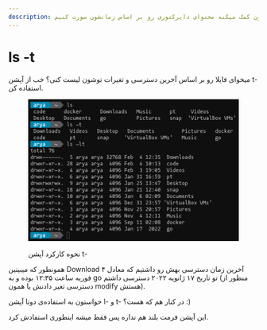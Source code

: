 ```yaml
---
description: این آپشن بهمون کمک میکنه محتوای دایرکتوری رو بر اساس زمانشون سورت کنیم.
---
```


# ls -t

میخوای فایلا رو بر اساس آخرین دسترسی و تغیرات توشون لیست کنی؟ خب از آپشن t- استفاده کن.

<figure><img src="../../.gitbook/assets/image.png" alt=""><figcaption><p>نحوه‌ کارکرد آپشن t-</p></figcaption></figure>

همونطور که میبینین Download آخرین زمان دسترسی بهش رو داشتیم که معادل ۴ فوریه ساعت ۱۲:۳۵ بوده و به go تو تاریخ ۱۷ ژانویه ۲۰۲۲ دسترسی داشتم (منظور از دسترسی تغیر دادنش یا همون modify هستش).

حواستون به استفاده‌ی دوتا آپشن l- و t- در کنار هم که هست؟ :)

این آپشن فرمت بلند هم نداره پس فقط میشه اینطوری استفادش کرد.
